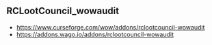 ## RCLootCouncil_wowaudit

- https://www.curseforge.com/wow/addons/rclootcouncil-wowaudit
- https://addons.wago.io/addons/rclootcouncil-wowaudit
